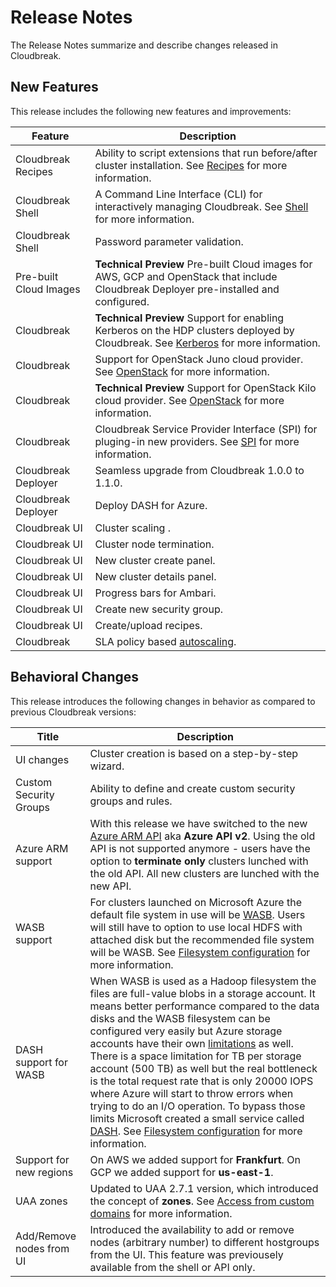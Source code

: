 # Release Notes

The Release Notes summarize and describe changes released in Cloudbreak.

## New Features

This release includes the following new features and improvements:

| Feature | Description |
|----|----|
| Cloudbreak Recipes | Ability to script extensions that run before/after cluster installation. See [Recipes](recipes.md) for more information. |
| Cloudbreak Shell | A Command Line Interface (CLI) for interactively managing Cloudbreak. See [Shell](shell.md) for more information. |
| Cloudbreak Shell | Password parameter validation. |
| Pre-built Cloud Images | **Technical Preview** Pre-built Cloud images for AWS, GCP and OpenStack that include Cloudbreak Deployer pre-installed and configured.|
| Cloudbreak | **Technical Preview** Support for enabling Kerberos on the HDP clusters deployed by Cloudbreak. See [Kerberos](kerberos.md) for more information. |
| Cloudbreak | Support for OpenStack Juno cloud provider. See [OpenStack](openstack.md) for more information. |
| Cloudbreak | **Technical Preview** Support for OpenStack Kilo cloud provider. See [OpenStack](openstack.md) for more information. |
| Cloudbreak | Cloudbreak Service Provider Interface (SPI) for pluging-in new providers. See [SPI](spi.md) for more information. |
| Cloudbreak Deployer| Seamless upgrade from Cloudbreak 1.0.0 to 1.1.0. |
| Cloudbreak Deployer | Deploy DASH for Azure. |
| Cloudbreak UI | Cluster scaling .|
| Cloudbreak UI | Cluster node termination. |
| Cloudbreak UI | New cluster create panel. |
| Cloudbreak UI | New cluster details panel. |
| Cloudbreak UI | Progress bars for Ambari. |
| Cloudbreak UI | Create new security group. |
| Cloudbreak UI | Create/upload recipes. |
| Cloudbreak | SLA policy based [autoscaling](periscope.md). |


## Behavioral Changes

This release introduces the following changes in behavior as compared to previous Cloudbreak versions:

| Title | Description |
|----|----|
|UI changes|Cluster creation is based on a step-by-step wizard. |
| Custom Security Groups | Ability to define and create custom security groups and rules.|
| Azure ARM support | With this release we have switched to the new [Azure ARM API](https://azure.microsoft.com/en-us/documentation/articles/resource-group-overview/) aka **Azure API v2**. Using the old API is not supported anymore - users have the option to **terminate only** clusters lunched with the old API. All new clusters are lunched with the new API.|
|WASB support|For clusters launched on Microsoft Azure the default file system in use will be [WASB](http://blogs.msdn.com/b/cindygross/archive/2015/02/04/understanding-wasb-and-hadoop-storage-in-azure.aspx). Users will still have to option to use local HDFS with attached disk but the recommended file system will be WASB. See [Filesystem configuration](azure_pre_prov.md) for more information.|
|DASH support for WASB|When WASB is used as a Hadoop filesystem the files are full-value blobs in a storage account. It means better performance compared to the data disks and the WASB filesystem can be configured very easily but Azure storage accounts have their own [limitations](https://azure.microsoft.com/en-us/documentation/articles/azure-subscription-service-limits/#storage-limits) as well. There is a space limitation for TB per storage account (500 TB) as well but the real bottleneck is the total request rate that is only 20000 IOPS where Azure will start to throw errors when trying to do an I/O operation. To bypass those limits Microsoft created a small service called [DASH](https://github.com/MicrosoftDX/Dash). See [Filesystem configuration](azure_pre_prov.md) for more information.|
|Support for new regions|On AWS we added support for **Frankfurt**. On GCP we added support for **us-east-1**.|
|UAA zones| Updated to UAA 2.7.1 version, which introduced the concept of **zones**. See [Access from custom domains](configuration.md) for more information.|
|Add/Remove nodes from UI| Introduced the availability to add or remove nodes (arbitrary number) to different hostgroups from the UI. This feature was previousely available from the shell or API only.|


